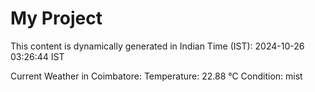# My Project

This content is dynamically generated in Indian Time (IST): 2024-10-26 03:26:44 IST


Current Weather in Coimbatore:
Temperature: 22.88 °C
Condition: mist
